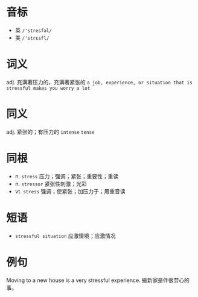# 音标

- 英 `/'stresfəl/`
- 美 `/'strɛsfl/`

# 词义

adj. 充满著压力的，充满著紧张的
`a job, experience, or situation that is stressful makes you worry a lot`

# 同义

adj. 紧张的；有压力的
`intense` `tense`

# 同根

- n. `stress` 压力；强调；紧张；重要性；重读
- n. `stressor` 紧张性刺激；光彩
- vt. `stress` 强调；使紧张；加压力于；用重音读

# 短语

- `stressful situation` 应激情境；应激情况

# 例句

Moving to a new house is a very stressful experience.
搬新家是件很劳心的事。


